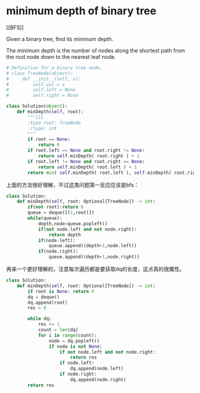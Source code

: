# minimum depth of binary tree

[[BFS]]

Given a binary tree, find its minimum depth.

The minimum depth is the number of nodes along the shortest path from the root node down to the nearest leaf node.

```python
# Definition for a binary tree node.
# class TreeNode(object):
#     def __init__(self, x):
#         self.val = x
#         self.left = None
#         self.right = None

class Solution(object):
    def minDepth(self, root):
        """111
        :type root: TreeNode
        :rtype: int
        """
        if root == None:
            return 0
        if root.left == None and root.right != None:
            return self.minDepth( root.right ) + 1
        if root.left != None and root.right == None:
            return self.minDepth( root.left ) + 1
        return min( self.minDepth( root.left ), self.minDepth( root.right ) ) + 1
```

上面的方法很好理解，不过这类问题第一反应应该是bfs：

```python
class Solution:
    def minDepth(self, root: Optional[TreeNode]) -> int:
        if(not root):return 0
        queue = deque([(1,root)])
        while(queue):
            depth,node=queue.popleft()
            if(not node.left and not node.right):
                return depth
            if(node.left):
                queue.append((depth+1,node.left))
            if(node.right):
                queue.append((depth+1,node.right))
```

再来一个更好理解的，注意每次遍历都是要获取dq的长度，这点真的很魔性。

```python
class Solution:
    def minDepth(self, root: Optional[TreeNode]) -> int:
        if root is None: return 0
        dq = deque()
        dq.append(root)
        res = 0

        while dq:
            res += 1
            count = len(dq)
            for i in range(count):
                node = dq.popleft()
                if node is not None:
                    if not node.left and not node.right:
                        return res
                    if node.left:
                        dq.append(node.left)
                    if node.right:
                        dq.append(node.right)
        return res
```
